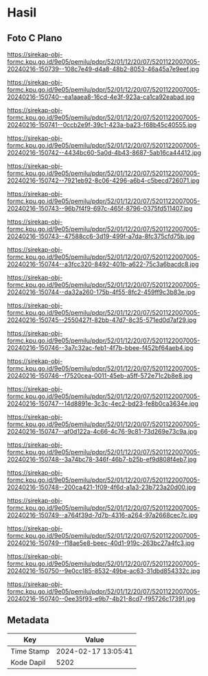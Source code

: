 # Hasil

## Foto C Plano

https://sirekap-obj-formc.kpu.go.id/9e05/pemilu/pdpr/52/01/12/20/07/5201122007005-20240216-150739--108c7e49-d4a8-48b2-8053-46a45a7e9eef.jpg

https://sirekap-obj-formc.kpu.go.id/9e05/pemilu/pdpr/52/01/12/20/07/5201122007005-20240216-150740--ea1aaea8-16cd-4e3f-923a-ca1ca92eabad.jpg

https://sirekap-obj-formc.kpu.go.id/9e05/pemilu/pdpr/52/01/12/20/07/5201122007005-20240216-150741--0ccb2e9f-39c1-423a-ba23-f68b45c40555.jpg

https://sirekap-obj-formc.kpu.go.id/9e05/pemilu/pdpr/52/01/12/20/07/5201122007005-20240216-150742--4434bc60-5a0d-4b43-8687-5ab16ca44412.jpg

https://sirekap-obj-formc.kpu.go.id/9e05/pemilu/pdpr/52/01/12/20/07/5201122007005-20240216-150742--7921eb92-8c06-4296-a6b4-c5becd726071.jpg

https://sirekap-obj-formc.kpu.go.id/9e05/pemilu/pdpr/52/01/12/20/07/5201122007005-20240216-150743--96b7f4f9-697c-465f-8796-0375fd511407.jpg

https://sirekap-obj-formc.kpu.go.id/9e05/pemilu/pdpr/52/01/12/20/07/5201122007005-20240216-150743--47588cc6-3d19-499f-a7da-8fc375cfd75b.jpg

https://sirekap-obj-formc.kpu.go.id/9e05/pemilu/pdpr/52/01/12/20/07/5201122007005-20240216-150744--a3fcc320-8492-401b-a622-75c3a6bacdc8.jpg

https://sirekap-obj-formc.kpu.go.id/9e05/pemilu/pdpr/52/01/12/20/07/5201122007005-20240216-150744--da32a260-175b-4f55-8fc2-459ff9c3b83e.jpg

https://sirekap-obj-formc.kpu.go.id/9e05/pemilu/pdpr/52/01/12/20/07/5201122007005-20240216-150745--2550427f-82bb-47d7-8c35-571ed0d7af29.jpg

https://sirekap-obj-formc.kpu.go.id/9e05/pemilu/pdpr/52/01/12/20/07/5201122007005-20240216-150746--3a7c32ac-feb1-4f7b-bbee-f452bf64aeb4.jpg

https://sirekap-obj-formc.kpu.go.id/9e05/pemilu/pdpr/52/01/12/20/07/5201122007005-20240216-150746--f7520cea-0011-45eb-a5ff-572e71c2b8e8.jpg

https://sirekap-obj-formc.kpu.go.id/9e05/pemilu/pdpr/52/01/12/20/07/5201122007005-20240216-150747--14d8891e-3c3c-4ec2-bd23-fe8b0ca3634e.jpg

https://sirekap-obj-formc.kpu.go.id/9e05/pemilu/pdpr/52/01/12/20/07/5201122007005-20240216-150747--af0d122a-4c66-4c76-9c81-73d269e73c9a.jpg

https://sirekap-obj-formc.kpu.go.id/9e05/pemilu/pdpr/52/01/12/20/07/5201122007005-20240216-150748--3a74bc78-346f-46b7-b25b-ef9d808f4eb7.jpg

https://sirekap-obj-formc.kpu.go.id/9e05/pemilu/pdpr/52/01/12/20/07/5201122007005-20240216-150748--200ca421-1f09-4f6d-a1a3-23b723a20d00.jpg

https://sirekap-obj-formc.kpu.go.id/9e05/pemilu/pdpr/52/01/12/20/07/5201122007005-20240216-150749--a764f39d-7d7b-4316-a264-97a2668cec7c.jpg

https://sirekap-obj-formc.kpu.go.id/9e05/pemilu/pdpr/52/01/12/20/07/5201122007005-20240216-150749--f18ae5e8-beec-40d1-919c-263bc27a4fc3.jpg

https://sirekap-obj-formc.kpu.go.id/9e05/pemilu/pdpr/52/01/12/20/07/5201122007005-20240216-150750--9e0cc185-8532-49be-ac63-31dbd854332c.jpg

https://sirekap-obj-formc.kpu.go.id/9e05/pemilu/pdpr/52/01/12/20/07/5201122007005-20240216-150740--0ee35f93-e9b7-4b21-8cd7-f95726c17391.jpg


## Metadata

| Key        | Value               |
| ---------- | ------------------- |
| Time Stamp | 2024-02-17 13:05:41 |
| Kode Dapil | 5202                |



